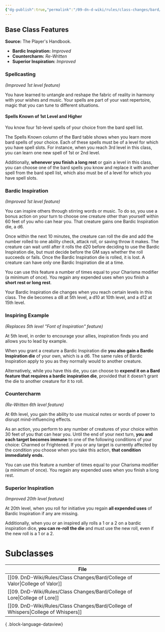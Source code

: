 ```yaml
---
{"dg-publish":true,"permalink":"/09-dn-d-wiki/rules/class-changes/bard/bard/","tags":["class","bard"]}
---
```



## Base Class Features
**Source:** The Player's Handbook.
* **Bardic Inspiration:** *Improved*
* **Countercharm:** *Re-Written*
* **Superior Inspiration:** *Improved*

### Spellcasting
*(Improved 1st level feature)*

You have learned to untangle and reshape the fabric of reality in harmony with your wishes and music. Your spells are part of your vast repertoire, magic that you can tune to different situations.

#### Spells Known of 1st Level and Higher

You know four 1st-level spells of your choice from the bard spell list.

The Spells Known column of the Bard table shows when you learn more bard spells of your choice. Each of these spells must be of a level for which you have spell slots. For instance, when you reach 3rd level in this class, you can learn one new spell of 1st or 2nd level.

Additionally, **whenever you finish a long rest** or gain a level in this class, you can choose one of the bard spells you know and replace it with another spell from the bard spell list, which also must be of a level for which you have spell slots.



### Bardic Inspiration
*(Improved 1st level feature)*

You can inspire others through stirring words or music. To do so, you use a bonus action on your turn to choose one creature other than yourself within 60 feet of you who can hear you. That creature gains one Bardic Inspiration die, a d6.

Once within the next 10 minutes, the creature can roll the die and add the number rolled to one ability check, attack roll, or saving throw it makes. The creature can wait until after it rolls the d20 before deciding to use the Bardic Inspiration die, but must decide before the GM says whether the roll succeeds or fails. Once the Bardic Inspiration die is rolled, it is lost. A creature can have only one Bardic Inspiration die at a time.

You can use this feature a number of times equal to your Charisma modifier (a minimum of once). You regain any expended uses when you finish a **short rest or long rest**.

Your Bardic Inspiration die changes when you reach certain levels in this class. The die becomes a d8 at 5th level, a d10 at 10th level, and a d12 at 15th level.

### Inspiring Example
*(Replaces 5th level "Font of Inspiration" feature)*

At 5th level, in order to encourage your allies, inspiration finds you and allows you to lead by example.

When you grant a creature a Bardic Inspiration die **you also gain a Bardic Inspiration die** of your own, which is a d6. The same rules of Bardic Inspiration apply to you as they normally would to another creature. 

Alternatively, while you have this die, you can choose to **expend it on a Bard feature that requires a bardic inspiration die**, provided that it doesn't grant the die to another creature for it to roll.

### Countercharm
*(Re-Written 6th level feature)*

At 6th level, you gain the ability to use musical notes or words of power to disrupt mind-influencing effects. 

As an action, you perform to any number of creatures of your choice within 30 feet of you that can hear you. Until the end of your next turn, **you and each target becomes immune** to one of the following conditions of your choice: Charmed or Frightened. If you or any target is currently affected by the condition you choose when you take this action, **that condition immediately ends.**

You can use this feature a number of times equal to your Charisma modifier (a minimum of once). You regain any expended uses when you finish a long rest.




### Superior Inspiration
*(Improved 20th level feature)*

At 20th level, when you roll for initiative you regain **all expended uses** of Bardic Inspiration if any are missing. 

Additionally, when you or an inspired ally rolls a 1 or a 2 on a bardic inspiration dice, **you can re-roll the die** and must use the new roll, even if the new roll is a 1 or a 2.

# Subclasses 

| File                                                                                  |
| ------------------------------------------------------------------------------------- |
| [[09. DnD-Wiki/Rules/Class Changes/Bard/College of Valor\|College of Valor]]       |
| [[09. DnD-Wiki/Rules/Class Changes/Bard/College of Lore\|College of Lore]]         |
| [[09. DnD-Wiki/Rules/Class Changes/Bard/College of Whispers\|College of Whispers]] |

{ .block-language-dataview}


